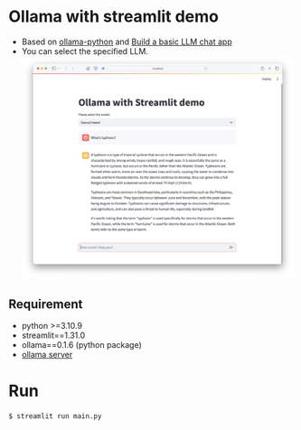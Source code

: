 # Ollama with streamlit demo

* Based on [ollama-python](https://github.com/ollama/ollama-python) and [Build a basic LLM chat app](https://docs.streamlit.io/knowledge-base/tutorials/build-conversational-apps)
* You can select the specified LLM.
  ![d](image/README/demo_website.png)

## Requirement

* python >=3.10.9
* streamlit==1.31.0
* ollama==0.1.6 (python package)
* [ollama server](https://github.com/ollama/ollama)

# Run

```shell
$ streamlit run main.py
```
